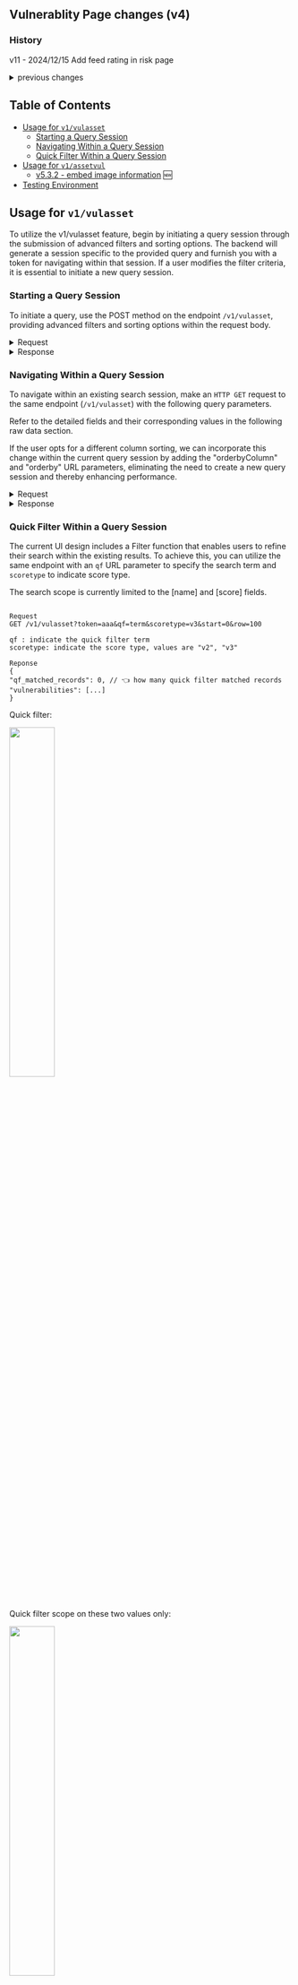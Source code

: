 ## Vulnerablity Page changes (v4)

### History

v11 - 2024/12/15 Add feed rating in risk page

<details><summary>previous changes</summary>

```
- v1 - 2023/12/13
- v2 - 2023/12/17
- v3 - 2023/12/19, update `v1/assetvul`
- v4 - 2023/12/20, quick search
- v5 - 2024/01/08, adjust query filter `scoreV2`, `scoreV3`. Now the `last_modified_timestamp` is for both `/v1/vulasset` and `v1/assetvul`
- v6 - 2024/01/11, adjust quick filter behavior
- v7 - 2024/01/17, add `lastmtime` for `GET v1/vulasset`
- v8 - 2024/01/24, add `impact` sort column
- v9 - 2024/03/13 (v5.3.1)
- v10 - 2024/03/20 (plan for v5.3.2, [NVSHAS-7522](https://jira.suse.com/browse/NVSHAS-7522) )

```

</details>

## Table of Contents

- [Usage for `v1/vulasset`](#usage-for-v1vulasset)
  - [Starting a Query Session](#starting-a-query-session)
  - [Navigating Within a Query Session](#navigating-within-a-query-session)
  - [Quick Filter Within a Query Session](#quick-filter-within-a-query-session)
- [Usage for `v1/assetvul`](#usage-for-v1assetvul)
  - [v5.3.2 - embed image information](#the-response-in-v532) 🆕
- [Testing Environment](#testing-environment)

## Usage for `v1/vulasset`

To utilize the v1/vulasset feature, begin by initiating a query session through the submission of advanced filters and sorting options. The backend will generate a session specific to the provided query and furnish you with a token for navigating within that session. If a user modifies the filter criteria, it is essential to initiate a new query session.

### Starting a Query Session

To initiate a query, use the POST method on the endpoint `/v1/vulasset`, providing advanced filters and sorting options within the request body.

<details><summary>Request</summary>

```

HTTP POST v1/vulasset

Request Body
{
"publishedType": "before", // "all" (default), "before", "after"; UI sends all if no published timestamp is selected
"publishedTime": 1605353432, // time tick
"packageType": "withFix", // "all" (default), "withfix", "withoutfix" => "withFix", "withoutFix" (2024/03/13, for v5.3.1)
"severityType": "high", // "all" (default), "high", "medium", "low"
"scoreType": "v3", // "v2", "v3" (default)

    "last_modified_timestamp": 1605353432 // time tick
    "scoreV2": [6, 10],          // score v2 filter
    "scoreV3": [5, 10],          // score v3 filter

    "matchTypeService": "contains", // "contains", "equals"
    "serviceName": "svc",

    "matchTypeNs": "contains",      // "contains", "equals"
    "selectedDomains": [
        "ns1",
        "ns7"
    ],
    "matchTypeImage": "equals",     // "contains", "equals"
    "imageName": "img",

    "matchTypeNode": "equals",      // "contains", "equals"
    "nodeName": "node",

    "matchTypeContainer": "equals", // "contains", "equals"
    "containerName": "cont",

    "orderbycolumn": "scorev3",     // "name" (default), "score", "score_v3", "published_timestamp", "impact"
    "orderby": "desc",              // "asc", "desc" (default)

    "viewType": "all",              // "all" (default), "containers", "infrastructure", "registry"

}
```

</details>

<details><summary>Response</summary>

```
Response Body

{
"debug_error": 0, // please ignore fields start with "debug".
"debug_error_message": "",
"debug_perf_stats": [
"step-1, get allowed resources, took=792.405µs",
...
],
"query_token": "eff501a8ce17", 👈 // need to bring this value in the URL parameter to navigate this query session
"summary": {
"count_distribution": { 1️⃣
"high": 20, // In the searched result,
"low": 10, // how many distinct CVEs has high severity (based on the score type, v2 or v3)
"medium": 15, //

            "container": 3, // In the searched result, how many distinct CVEs has container impact.
            "image": 8,     //  .... has image impact.
            "node": 12,     //  .... has node impact.
            "platform": 5   //  .... has platform impact.
        },
        "top_images": [           2️⃣
            {
                "display_name": "Image1",
                "high": 5,
                "id": "0",
                "low": 2,
                "medium": 3
            }
            ...
        ],
        "top_nodes": [              3️⃣
            {
                "display_name": "Node1",
                "high": 8,
                "id": "0",
                "low": 2,
                "medium": 4
            },
            ...
        ]
    },
    "total_matched_records": 161,   👈
    "total_records": 279            👈

}
```

</details>

### Navigating Within a Query Session

To navigate within an existing search session, make an `HTTP GET` request to the same endpoint (`/v1/vulasset`) with the following query parameters.

Refer to the detailed fields and their corresponding values in the following raw data section.

If the user opts for a different column sorting, we can incorporate this change within the current query session by adding the "orderbyColumn" and "orderby" URL parameters, eliminating the need to create a new query session and thereby enhancing performance.

<details><summary>Request</summary>

```

GET v1/vulasset?token=eff501a8ce17&start=0&row=100

1️⃣ token: Indicates the query session; you can find this token in the response body.
2️⃣ start: Specifies the starting row.
3️⃣ row: Defines the number of rows to fetch. Use -1 to fetch all rows.
4️⃣ orderbyColumn: Use different column to sort
5️⃣ orderby: Use different sort type
6️⃣ qf: quick filter search term, this will be used to search the CVE Name, score (depends on the scoretype) and feed rating
7️⃣ scoretype: v3 or v2
8️⃣ lastmtime: 1605353432 // time tick 👈

```

</details>

<details><summary>Response</summary>

```
{
    "qf_matched_records": 0,    // 👈 how many quick filter matched records
    "vulnerabilities": [
        {
            "description": "Docker before 1.5 allows local users to have unspecified impact via vectors involving unsafe /tmp usage.",
            "images": [
                {
                    "display_name": "wurstmeister-zookeeper:latest",
                    "domains": null,
                    "id": "dc00f1198a444104617989bde31132c22d7527c65e825b9de4bbe6313f22637f",
                    "policy_mode": ""
                }
            ],
            "last_modified_timestamp": 1507923932,
            "link": "http://people.ubuntu.com/~ubuntu-security/cve/CVE-2014-0047",
            "name": "CVE-2014-0047",
            "nodes": [
                {
                    "display_name": "ubuntu2204-A",
                    "domains": [],
                    "id": "ubuntu2204-A:J34I:M2CR:RM54:Z24R:HRMR:2DLN:ISHL:2AVY:FW63:SAKO:KEBW:33IO",
                    "policy_mode": "Discover"
                },
                {
                    "display_name": "ubuntu2204-B",
                    "domains": [],
                    "id": "ubuntu2204-B:SGC3:5QOQ:EVL4:WLO5:MP2D:SESI:KF2R:T6UF:OZ7V:IJFT:IGBI:JAMU",
                    "policy_mode": "Discover"
                },
                {
                    "display_name": "ubuntu2204-C",
                    "domains": [],
                    "id": "ubuntu2204-C:BW54:QWBZ:GOKY:BH37:27FH:ZMG6:SHQ4:UXIZ:SQXM:TSDT:GQBB:YQY6",
                    "policy_mode": "Discover"
                }
            ],
            "packages": {
                "docker.io": [
                    {
                        "fixed_version": "1.6.2~dfsg1-1ubuntu4~14.04.1",
                        "package_version": "1.0.1~dfsg1-0ubuntu1~ubuntu0.14.04.1"
                    }
                ]
            },
            "platforms": [],
            "published_timestamp": 1507923932,
            "score": 4.6,
            "score_v3": 7.8,
            "severity": "High",
            "vectors": "AV:L/AC:L/Au:N/C:P/I:P/A:P",
            "vectors_v3": "CVSS:3.0/AV:L/AC:L/PR:L/UI:N/S:U/C:H/I:H/A:H",
            "workloads": [
                {
                    "display_name": "wurstmeister",
                    "domains": [
                        "default"
                    ],
                    "id": "d3ecf62b28ec00259f46041311fb9ea7231c6ae673b37ddb98ae0e71493de2ca",
                    "image": "quay.io/nvlab/wurstmeister-zookeeper:latest",
                    "policy_mode": "Discover",
                    "service": "my-dep1.default"
                }
            ]
        }
    ]
}
```

</details>

### Quick Filter Within a Query Session

The current UI design includes a Filter function that enables users to refine their search within the existing results.
To achieve this, you can utilize the same endpoint with an `qf` URL parameter to specify the search term and `scoretype` to indicate score type.

The search scope is currently limited to the [name] and [score] fields.

```

Request
GET /v1/vulasset?token=aaa&qf=term&scoretype=v3&start=0&row=100

qf : indicate the quick filter term
scoretype: indicate the score type, values are "v2", "v3"

Reponse
{
"qf_matched_records": 0, // 👈 how many quick filter matched records
"vulnerabilities": [...]
}

```

Quick filter:

<p align="left">
<img src="./materials/quick-search.png" width="40%">
</p>

Quick filter scope on these two values only:

<p align="left">
<img src="./materials/quick-search2.png" width="40%">
</p>

## Usage for `v1/assetvul`

This endpoint is to serving printouts of the Assets View, presenting vulnerability data associated with a particular asset.

No pagination functionality is required for this endpoint. It is specifically implemented for generating printouts, and therefore, the entire content can be retrieved in a single request.

### The request

Use `HTTP POST` for this request.

The output will be sourced from the existing query session within the main UI. As a result, it is essential to include the query_token in the URL parameters. To refine the output, you can include the `lastModifiedTime` in the request body.

```

HTTP POST v1/vulasset

POST v1/vulasset?token=eff501a8ce17

Request Body
{
// "lastModifiedTime", // ❌ obsolete

    "last_modified_timestamp": // 1605353432;  or 0 for [all]

}

```

### The response

The response from this API call contains all the necessary data in a single retrieval.

The response strucutre like this.

<p align="left">
<img src="./materials/assetvul-2.png" width="40%">
</p>

The `vulnerabilities` array comprises distinct CVEs from `workloads`, `nodes`, `platforms`, and `images`. Its structure mirrors the output of `v1/vulasset`, with certain fields removed to optimize bandwidth usage.

🔑 The CVE name will be prefixed with its severity indicator: H*, M*, or L\_. Callers should extract the format based on the intended display.

```

{
"workloads": [
{
"name": "kube-proxy-84bkd",
"domain": "kube-system",
"applications": [
"TCP/10249",
"TCP/10256"
],
"policy*mode": "Discover",
"service_group": "nv.kube-proxy.kubesystem",
"high": 12,
"medium": 5,
"low": 2,
"vulnerabilities": [
"H_CVE-2023-29383", 👈 \*\* prefixed with its severity indicator: H* for high, M* for medium, or L* for low.
"L_CVE-2022-4899"
],
"scanned_at": "2023-12-11T01:21:10Z"
}
],
"nodes": [
{
"name": "master",
"os": "Ubuntu 22.04 LTS",
"kernel": "5.15.0-71-generic",
"cpus": 4,
"memory": 8335712256,
"containers": 16,
"policy_mode": "Discover",
"high": 12,
"medium": 5,
"low": 2,
"vulnerabilities": [
"H_CVE-2023-29383",
"L_CVE-2022-4899"
],
"scanned_at": "2023-12-11T01:21:10Z"
}
],
"platforms": [
{
"name": "Kubernetes",
"version": "1.23.17",
"base_os": "",
"high": 12,
"medium": 5,
"low": 2,
"vulnerabilities": [
"H_CVE-2023-29383",
"L_CVE-2022-4899"
]
}
],
"images": [
{
"name": "gcr.io/google-samples/microservices-demo/adservice:v0.5.0",
"high": 12,
"medium": 5,
"low": 2,
"vulnerabilities": [
"H_CVE-2023-29383",
"L_CVE-2022-4899"
]
}
],
"vulnerabilities": [
{
"description": "Docker before 1.5 allows local users to have unspecified impact via vectors involving unsafe /tmp usage.",
"last_modified_timestamp": 1507923932,
"link": "http://people.ubuntu.com/~ubuntu-security/cve/CVE-2014-0047",
"name": "CVE-2014-0047",
"packages": {
"docker.io": [
{
"fixed_version": "1.6.2~dfsg1-1ubuntu4~14.04.1",
"package_version": "1.0.1~dfsg1-0ubuntu1~ubuntu0.14.04.1"
}
]
},
"published_timestamp": 1507923932,
"score": 4.6,
"score_v3": 7.8,
"severity": "High",
"vectors": "AV:L/AC:L/Au:N/C:P/I:P/A:P",
"vectors_v3": "CVSS:3.0/AV:L/AC:L/PR:L/UI:N/S:U/C:H/I:H/A:H",
}
]
}

```

### The response (in v5.3.2)

Two new fields (`id` and `regname`) were added in the `images` object.
Caller can use these two fields to fetch detail image information using endpoint `/v1/scan/registry/{registry}/image/{image-id}`

```

"images": [
{
"high": 9,
"id": "49176f190c7e9cdb51ac85ab6c6d5e4512352218190cd69b08e6fd803ffbf3da", 👈
"low": 0,
"medium": 13,
"name": "alpine:3.17.0",
"regname": "nvbox", 👈
"vulnerabilities": [
"H_CVE-2022-4450",
"M_CVE-2023-3446",
"M_CVE-2024-0727"
]
},

```

## Testing environment

I have set up an environment in the lab at 10.1.45.44. I will update the image with the latest work for testing purposes.

To access the management console, visit https://10.1.45.44:30590/#/login.
If necessary, you can also SSH into the machine to make any required changes.
The controller endpoint is accessible via curl at 10.1.45.44:31693.

You can also use these two scripts on 10.1.45.44 for testing.

### Sample test page

I also has a testing page, visit https://10.1.45.44:30161/portal/vp5.html

<p align="left">
<img src="./materials/sample-page.png" width="80%">
</p>

### `/v1/vulasset`

```

neuvector@ubuntu2204-E:~/ui_perf$ cat c_new_vulasset_step1_POST.sh
...
curl -X POST -k -H "Content-Type: application/json" -H "X-Auth-Token: $TOKEN" -d @scanasset5.json "https://$K8sNodeIP:$ControllerSvcPORT/v1/vulasset"

neuvector@ubuntu2204-E:~/ui_perf$ ./c_new_vulasset_step1_POST.sh
{ ..... "query_token":"mm_ec1ab4a190d0" 👈 ,"summary":{"count_distribution".... ,"total_matched_records":3006,"total_records":3006}

neuvector@ubuntu2204-E:~/ui_perf$ ./d_new_vulasset_step2_GET.sh mm_ec1ab4a190d0 👈 | jq

```

### `/v1/assetvul`

```

neuvector@ubuntu2204-E:~/ui_perf$ cat e_assetvulPOST.sh
...
curl -X POST -k -H "Content-Type: application/json" -H "X-Auth-Token: $TOKEN" -d @assetvul.json "https://$K8sNodeIP:$ControllerSvcPORT/v1/assetvul"

neuvector@ubuntu2204-E:~/ui_perf$ cat assetvul.json
{
"packageType": "all",
"severityType": "all",
"scoreType": "V3",
"\_publishedType": "before",
"\_publishedTime": "after",
"\_matchTypeNs": "Contains",
"selectedDomains": [
"ns1"
],
"serviceName": "ServiceName",
"imageName": "ImageName",
"nodeName": "NodeName",
"containerName": "loki",
"\_matchTypeService": "equals",
"\_matchTypeImage": "contains",
"\_matchTypeNode": "equals",
"\_matchTypeContainer": "contains",
"scoreV3Min": 1,
"scoreV3Max": 10,
"lastModifiedTime": 1605353432
}

// response
{
"images": [
{
"high": 9,
"id": "0c0156a5c9e349b9fe0596db0a3846cce6de655936781386764040c6532841f3",
"low": 0,
"medium": 10,
"name": "alpinedev:20230525-111504",
"vulnerabilities": [
"CVE-2023-0465",
"CVE-2023-0217",
"CVE-2022-4450",
"CVE-2022-4304",
"CVE-2023-0401",
"CVE-2023-0215",
"CVE-2023-5363",
"CVE-2023-5678",
"CVE-2022-4203",
"CVE-2023-2650",
"CVE-2023-1255",
"CVE-2023-0216",
"CVE-2023-0464",
"CVE-2022-3996",
"CVE-2023-3817",
"CVE-2023-0466",
"CVE-2023-3446",
"CVE-2023-0286",
"CVE-2023-2975"
]
},

```

```

```

```

```
